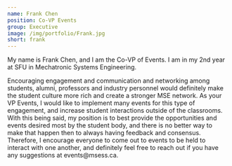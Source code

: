 ```yaml
---
name: Frank Chen
position: Co-VP Events
group: Executive
image: /img/portfolio/Frank.jpg
short: frank
---
```

<p>My name is Frank Chen, and I am the Co-VP of Events. I am in my 2nd year at SFU in Mechatronic Systems Engineering.</p>

<p>Encouraging engagement and communication and networking among students, alumni, professors and industry personnel would definitely make the student culture more rich and create a stronger MSE network. As your VP Events, I would like to implement many events for this type of engagement, and increase student interactions outside of the classrooms. With this being said, my position is to best provide the opportunities and events desired most by the student body, and there is no better way to make that happen then to always having feedback and consensus. Therefore, I encourage everyone to come out to events to be held to interact with one another, and definitely feel free to reach out if you have any suggestions at events@msess.ca.</p>
